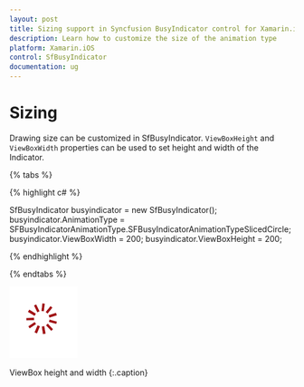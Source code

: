 ```yaml
---
layout: post
title: Sizing support in Syncfusion BusyIndicator control for Xamarin.iOS
description: Learn how to customize the size of the animation type
platform: Xamarin.iOS
control: SfBusyIndicator
documentation: ug
---
```


# Sizing

Drawing size can be customized in SfBusyIndicator. `ViewBoxHeight` and `ViewBoxWidth` properties can be used to set height and width of the Indicator.

{% tabs %}

{% highlight c# %}

SfBusyIndicator busyindicator = new SfBusyIndicator();
busyindicator.AnimationType = SFBusyIndicatorAnimationType.SFBusyIndicatorAnimationTypeSlicedCircle;
busyindicator.ViewBoxWidth = 200;
busyindicator.ViewBoxHeight = 200;
	
{% endhighlight %}

{% endtabs %}

![](images/Sizing_img1.png)                       

ViewBox height and width
{:.caption}
